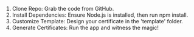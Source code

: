 1. Clone Repo: Grab the code from GitHub.
2. Install Dependencies: Ensure Node.js is installed, then run npm install.
3. Customize Template: Design your certificate in the 'template' folder.
4. Generate Certificates: Run the app and witness the magic!


